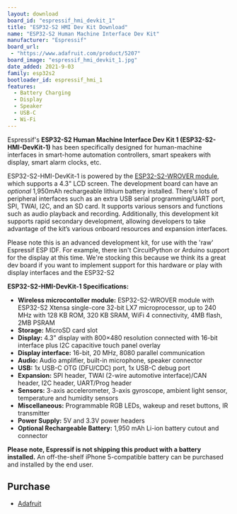 ```yaml
---
layout: download
board_id: "espressif_hmi_devkit_1"
title: "ESP32-S2 HMI Dev Kit Download"
name: "ESP32-S2 Human Machine Interface Dev Kit"
manufacturer: "Espressif"
board_url:
 - "https://www.adafruit.com/product/5207"
board_image: "espressif_hmi_devkit_1.jpg"
date_added: 2021-9-03
family: esp32s2
bootloader_id: espressif_hmi_1
features:
  - Battery Charging
  - Display
  - Speaker
  - USB-C
  - Wi-Fi
---
```


Espressif's **ESP32-S2 Human Machine Interface Dev Kit 1 (ESP32-S2-HMI-DevKit-1)** has been specifically designed for human-machine interfaces in smart-home automation controllers, smart speakers with display, smart alarm clocks, etc.

ESP32-S2-HMI-DevKit-1 is powered by the [ESP32-S2-WROVER module](https://www.adafruit.com/?q=S2+WROVER&sort=BestMatch), which supports a 4.3" LCD screen. The development board can have an _optional_ 1,950mAh rechargeable lithium battery installed. There's lots of peripheral interfaces such as an extra USB serial programming/UART port, SPI, TWAI, I2C, and an SD card. It supports various sensors and functions such as audio playback and recording. Additionally, this development kit supports rapid secondary development, allowing developers to take advantage of the kit’s various onboard resources and expansion interfaces.

Please note this is an advanced development kit, for use with the 'raw' Espressif ESP IDF. For example, there isn't CircuitPython or Arduino support for the display at this time. We're stocking this because we think its a great dev board if you want to implement support for this hardware or play with display interfaces and the ESP32-S2

**ESP32-S2-HMI-DevKit-1 Specifications:**

*   **Wireless microcontoller module:** ESP32-S2-WROVER module with ESP32-S2 Xtensa single-core 32-bit LX7 microprocessor, up to 240 MHz with 128 KB ROM, 320 KB SRAM, WiFi 4 connectivity, 4MB flash, 2MB PSRAM
*   **Storage:** MicroSD card slot
*   **Display:** 4.3" display with 800×480 resolution connected with 16-bit interface plus I2C capacitive touch panel overlay
*   **Display interface:** 16-bit, 20 MHz, 8080 parallel communication
*   **Audio:** Audio amplifier, built-in microphone, speaker connector
*   **USB:** 1x USB-C OTG (DFU/CDC) port, 1x USB-C debug port
*   **Expansion:** SPI header, TWAI (2-wire automotive interface)/CAN header, I2C header, UART/Prog header
*   **Sensors:** 3-axis accelerometer, 3-axis gyroscope, ambient light sensor, temperature and humidity sensors
*   **Miscellaneous:** Programmable RGB LEDs, wakeup and reset buttons, IR transmitter
*   **Power Supply:** 5V and 3.3V power headers
*   **Optional Rechargeable Battery:** 1,950 mAh Li-ion battery cutout and connector

**Please note, Espressif is not shipping this product with a battery installed.** An off-the-shelf iPhone 5-compatible battery can be purchased and installed by the end user.

## Purchase
* [Adafruit](https://www.adafruit.com/product/5207)
